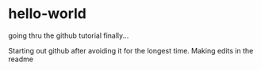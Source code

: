 # hello-world
going thru the github tutorial finally...

Starting out github after avoiding it for the longest time.  Making edits in the readme
